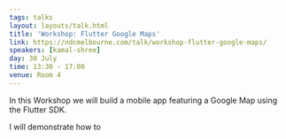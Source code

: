 ```yaml
---
tags: talks
layout: layouts/talk.html
title: 'Workshop: Flutter Google Maps'
link: https://ndcmelbourne.com/talk/workshop-flutter-google-maps/
speakers: [kamal-shree]
day: 30 July
time: 13:30 - 17:00
venue: Room 4
---
```

In this Workshop we will build a mobile app featuring a Google Map using the Flutter SDK.

I will demonstrate how to



